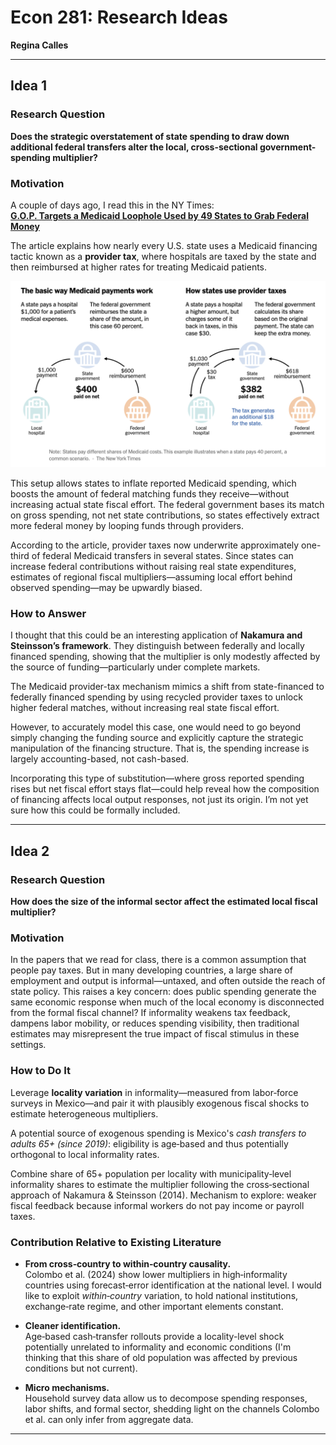 # Econ 281: Research Ideas  
**Regina Calles**

---

## Idea 1

### Research Question  
**Does the strategic overstatement of state spending to draw down additional federal transfers alter the local, cross-sectional government-spending multiplier?**

### Motivation  
A couple of days ago, I read this in the NY Times:  
**[G.O.P. Targets a Medicaid Loophole Used by 49 States to Grab Federal Money](https://www.nytimes.com/2025/05/06/upshot/medicaid-hospitals-republicans-cuts.html)**

The article explains how nearly every U.S. state uses a Medicaid financing tactic known as a **provider tax**, where hospitals are taxed by the state and then reimbursed at higher rates for treating Medicaid patients.

![Diagram of Provider Tax Loophole](diagram.png)

This setup allows states to inflate reported Medicaid spending, which boosts the amount of federal matching funds they receive—without increasing actual state fiscal effort. The federal government bases its match on gross spending, not net state contributions, so states effectively extract more federal money by looping funds through providers.

According to the article, provider taxes now underwrite approximately one-third of federal Medicaid transfers in several states. Since states can increase federal contributions without raising real state expenditures, estimates of regional fiscal multipliers—assuming local effort behind observed spending—may be upwardly biased.

### How to Answer  
I thought that this could be an interesting application of **Nakamura and Steinsson’s framework**. They distinguish between federally and locally financed spending, showing that the multiplier is only modestly affected by the source of funding—particularly under complete markets.

The Medicaid provider-tax mechanism mimics a shift from state-financed to federally financed spending by using recycled provider taxes to unlock higher federal matches, without increasing real state fiscal effort.

However, to accurately model this case, one would need to go beyond simply changing the funding source and explicitly capture the strategic manipulation of the financing structure. That is, the spending increase is largely accounting-based, not cash-based.

Incorporating this type of substitution—where gross reported spending rises but net fiscal effort stays flat—could help reveal how the composition of financing affects local output responses, not just its origin. I’m not yet sure how this could be formally included.

---

## Idea 2

### Research Question  
**How does the size of the informal sector affect the estimated local fiscal multiplier?**

### Motivation  
In the papers that we read for class, there is a common assumption that people pay taxes. But in many developing countries, a large share of employment and output is informal—untaxed, and often outside the reach of state policy. This raises a key concern: does public spending generate the same economic response when much of the local economy is disconnected from the formal fiscal channel? If informality weakens tax feedback, dampens labor mobility, or reduces spending visibility, then traditional estimates may misrepresent the true impact of fiscal stimulus in these settings.

### How to Do It  
Leverage **locality variation** in informality—measured from labor‑force surveys in Mexico—and pair it with plausibly exogenous fiscal shocks to estimate heterogeneous multipliers.

A potential source of exogenous spending is Mexico's *cash transfers to adults 65+ (since 2019)*: eligibility is age‑based and thus potentially orthogonal to local informality rates.

Combine share of 65+ population per locality with municipality‑level informality shares to estimate the multiplier following the cross‑sectional approach of Nakamura & Steinsson (2014). Mechanism to explore: weaker fiscal feedback because informal workers do not pay income or payroll taxes.

### Contribution Relative to Existing Literature

- **From cross‐country to within‐country causality.**  
  Colombo et al. (2024) show lower multipliers in high‑informality countries using forecast‑error identification at the national level. I would like to exploit *within‑country* variation, to hold national institutions, exchange‑rate regime, and other important elements constant.

- **Cleaner identification.**  
  Age‑based cash‑transfer rollouts provide a locality-level shock potentially unrelated to informality and economic conditions (I'm thinking that this share of old population was affected by previous conditions but not current).

- **Micro mechanisms.**  
  Household survey data allow us to decompose spending responses, labor shifts, and formal sector, shedding light on the channels Colombo et al. can only infer from aggregate data.

---
